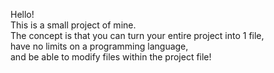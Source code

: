 Hello!  
This is a small project of mine.  
The concept is that you can turn your entire project into 1 file,  
have no limits on a programming language,  
and be able to modify files within the project file!  
